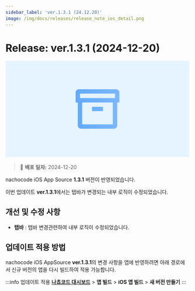 ```yaml
---
sidebar_label: 'ver.1.3.1 (24.12.20)'
image: /img/docs/releases/release_note_ios_detail.png
---
```


# Release: ver.1.3.1 (2024-12-20)

![ios_detail](../../../../../static/img/docs/releases/release_note_ios_detail.png)

> 🔔 **배포 일자:** 2024-12-20

nachocode iOS App Source **1.3.1** 버전이 반영되었습니다.

이번 업데이트 **ver.1.3.1**에서는 탭바가 변경되는 내부 로직이 수정되었습니다.

## 개선 및 수정 사항

- **탭바** : 탭바 변경관련하여 내부 로직이 수정되었습니다.

## 업데이트 적용 방법

nachocode iOS AppSource **ver.1.3.1**의 변경 사항을 앱에 반영하려면 아래 경로에서 신규 버전의 앱을 다시 빌드하여 적용 가능합니다.

:::info 업데이트 적용
[**나쵸코드 대시보드**](https://nachocode.io/?utm_source=docs&utm_medium=documentation&utm_campaign=devguide) > **앱 빌드** > **iOS 앱 빌드** > **새 버전 만들기**
:::
